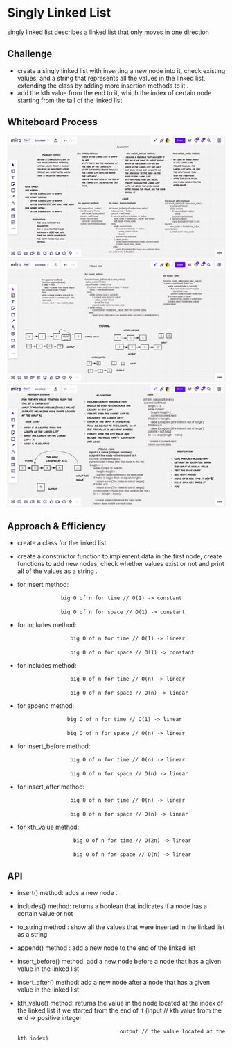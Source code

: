 # Singly Linked List
singly linked list describes a linked list that only moves in one direction

## Challenge
- create a singly linked list with inserting a new node into it, check existing values, and a string that represents all the values in the linked list, extending the class by adding more insertion methods to it .
- add the kth value from the end to it, which the index of certain node starting from the tail of the linked list

## Whiteboard Process
![linkedlist1](linked_list1.png)
![linkedlist2](linked_list2.png)
![kth_value](kth_value.png)

## Approach & Efficiency
- create a class for the linked list
- create a constructor function to implement data in the first node, create functions to add new nodes, check whether values exist or not and print all of the values as a string .
- for insert method:

                    big O of n for time // O(1) -> constant

                    big O of n for space // O(1) -> constant

- for includes method:

                       big O of n for time // O(1) -> linear

                       big O of n for space // O(1) -> constant

-  for includes method:

                        big O of n for time // O(n) -> linear

                        big O of n for space // O(n) -> linear
-  for append method:

                       big O of n for time // O(1) -> linear

                       big O of n for space // O(n) -> linear

-  for insert_before method:

                        big O of n for time // O(n) -> linear

                        big O of n for space // O(n) -> linear
-  for insert_after method:

                        big O of n for time // O(n) -> linear

                        big O of n for space // O(n) -> linear

- for kth_value method:

                        big O of n for time // O(2n) -> linear

                        big O of n for space // O(n) -> linear


## API
- insert() method: adds a new node .
- includes() method: returns a boolean that indicates if a node has a certain value or not
- to_string method : show all the values that were inserted in the linked list as a string
- append() method : add a new node to the end of the linked list
- insert_before() method: add a new node before a node that has a given value in the linked list
- insert_after() method: add a new node after a node that has a given value in the linked list
- kth_value() method: returns the value in the node located at the index of the linked list if we started from the end of it (input // kth value from the end -> positive integer

                                       output // the value located at the kth index)

